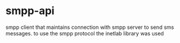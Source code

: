 # smpp-api
smpp client that maintains connection with smpp server to send sms messages. to use the smpp protocol the inetlab library was used
